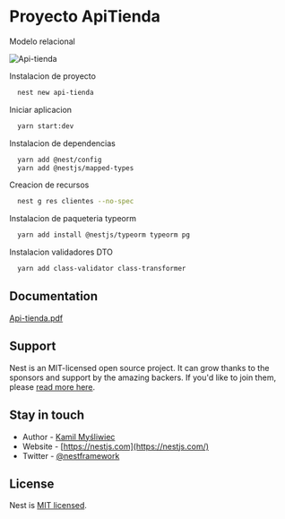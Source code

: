 
# Proyecto ApiTienda

Modelo relacional

![Api-tienda](https://user-images.githubusercontent.com/115064338/208977649-8ac156fb-e915-4135-ab9b-1cbcd959bb9b.png)

Instalacion de proyecto

```bash
  nest new api-tienda
```

Iniciar aplicacion
```bash
  yarn start:dev
```

Instalacion de dependencias
```bash
  yarn add @nest/config
  yarn add @nestjs/mapped-types
```
Creacion de recursos
```bash
  nest g res clientes --no-spec
```

Instalacion de paqueteria typeorm 
```bash
  yarn add install @nestjs/typeorm typeorm pg
```

Instalacion validadores DTO 
```bash
  yarn add class-validator class-transformer
```





## Documentation
[Api-tienda.pdf](https://github.com/jorgelp27/proyectoApi-tienda/files/10280304/Api-tienda.pdf)




## Support

Nest is an MIT-licensed open source project. It can grow thanks to the sponsors and support by the amazing backers. If you'd like to join them, please [read more here](https://docs.nestjs.com/support).

## Stay in touch

- Author - [Kamil Myśliwiec](https://kamilmysliwiec.com)
- Website - [https://nestjs.com](https://nestjs.com/)
- Twitter - [@nestframework](https://twitter.com/nestframework)

## License

Nest is [MIT licensed](LICENSE).